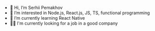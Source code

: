 - 👋 Hi, I’m Serhii Pemakhov
- 👀 I’m interested in Node.js, React.js, JS, TS, functional programming
- 🌱 I’m currently learning React Native
- 👨‍💻 I'm currently looking for a job in a good company

<!---
pemakhov/pemakhov is a ✨ special ✨ repository because its `README.md` (this file) appears on your GitHub profile.
You can click the Preview link to take a look at your changes.
--->

